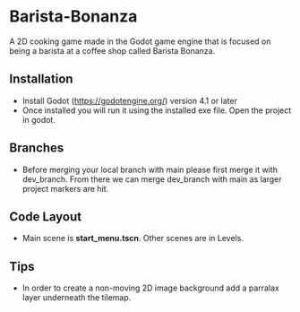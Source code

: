 # Barista-Bonanza
A 2D cooking game made in the Godot game engine that is focused on being a barista at a coffee shop called Barista Bonanza.

## Installation

- Install Godot (https://godotengine.org/) version 4.1 or later
- Once installed you will run it using the installed exe file. Open the project in godot.

## Branches

- Before merging your local branch with main please first merge it with dev_branch. From there we can merge dev_branch with main as larger project markers are hit.

## Code Layout

- Main scene is **start_menu.tscn**. Other scenes are in Levels.

## Tips
- In order to create a non-moving 2D image background add a parralax layer underneath the tilemap.
